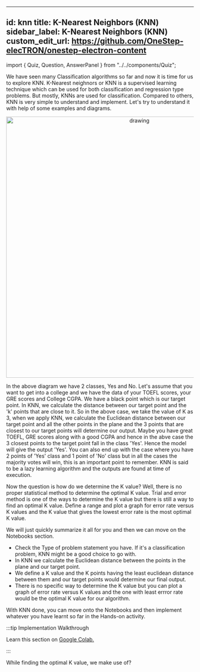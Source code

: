 
---
id: knn
title: K-Nearest Neighbors (KNN)
sidebar_label: K-Nearest Neighbors (KNN)
custom_edit_url: https://github.com/OneStep-elecTRON/onestep-electron-content
---
import { Quiz, Question, AnswerPanel } from "../../components/Quiz";

We have seen many Classification algorithms so far and now it is time for us to explore KNN. K-Nearest neighnors or KNN is a supervised learning technique which can be used for both classification and regression type problems. But mostly, KNNs are used for classification. Compared to others, KNN is very simple to understand and implement. Let's try to understand it with help of some examples and diagrams.<br/>

<p align="center">
<img src="https://raw.githubusercontent.com/OneStep-elecTRON/ContentSection/main/Courses/easy_track/KNN/Knn-1.png" alt="drawing" width="700"/>
</p>

In the above diagram we have 2 classes, Yes and No. Let's assume that you want to get into a college and we have the data of your TOEFL scores, your GRE scores and College CGPA. We have a black point which is our target point. In KNN, we calculate the distance between our target point and the 'k' points that are close to it. So in the above case, we take the value of K as 3, when we apply KNN, we calculate the Euclidean distance between our target point and all the other points in the plane and the 3 points that are closest to our target points will determine our output. Maybe you have great TOEFL, GRE scores along with a good CGPA and hence in the abve case the 3 closest points to the target point fall in the class 'Yes'. Hence the model will give the output 'Yes'. You can also end up with the case where you have 2 points of 'Yes' class and 1 point of 'No' class but in all the cases the majority votes will win, this is an important point to remember. KNN is said to be a lazy learning algorithm and the outputs are found at time of execution. <br/>

Now the question is how do we determine the K value? Well, there is no proper statistical method to determine the optimal K value. Trial and error method is one of the ways to determine the K value but there is still a way to find an optimal K value. Define a range and plot a graph for error rate versus K values and the K value that gives the lowest error rate is the most optimal K value.<br/>

We will just quickly summarize it all for you and then we can move on the Notebooks section.
- Check the Type of problem statement you have. If it's a classification problem, KNN might be a good choice to go with.
- In KNN we calculate the Euclidean distance between the points in the plane and our target point.
- We define a K value and the K points having the least euclidean distance between them and our target points would determine our final output.
- There is no specific way to determine the K value but you can plot a graph of error rate versus K values and the one with least errror rate would be the optimal K value for our algorithm.<br/>

With KNN done, you can move onto the Notebooks and then implement whatever you have learnt so far in the Hands-on activity.<br/>


:::tip Implementation Walkthrough

Learn this section on <a href='https://colab.research.google.com/drive/1yxRhrs3VZ2hkn-hLqMbX2b6XhFZs1jyu?usp=sharing'>Google Colab.</a>

:::

 <Quiz>
  <Question>While finding the optimal K value, we make use of?</Question>
  <AnswerPanel
    answers={["Error Rate", "Accuracy", "Both", "None of these"]}
    correctIndex={2}
    track="basic"
  />
</Quiz>